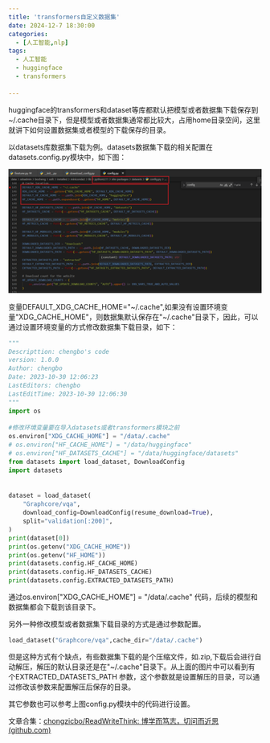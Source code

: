 ```yaml
---
title: 'transformers自定义数据集'
date: 2024-12-7 18:30:00
categories:
  - [人工智能,nlp]
tags:
  - 人工智能
  - huggingface
  - transformers

---
```




huggingface的transformers和dataset等库都默认把模型或者数据集下载保存到~/.cache目录下，但是模型或者数据集通常都比较大，占用home目录空间，这里就讲下如何设置数据集或者模型的下载保存的目录。

以datasets库数据集下载为例。datasets数据集下载的相关配置在datasets.config.py模块中，如下图：

![image-20231031165446512](https://raw.githubusercontent.com/chongzicbo/images/main/picgo/image-20231031165446512.png)

变量DEFAULT_XDG_CACHE_HOME="~/.cache",如果没有设置环境变量"XDG_CACHE_HOME"，则数据集默认保存在"~/.cache"目录下，因此，可以通过设置环境变量的方式修改数据集下载目录，如下：

```python
"""
Descripttion: chengbo's code
version: 1.0.0
Author: chengbo
Date: 2023-10-30 12:06:23
LastEditors: chengbo
LastEditTime: 2023-10-30 12:06:30
"""
import os

#修改环境变量要在导入datasets或者transformers模块之前
os.environ["XDG_CACHE_HOME"] = "/data/.cache"  
# os.environ["HF_CACHE_HOME"] = "/data/huggingface"
# os.environ["HF_DATASETS_CACHE"] = "/data/huggingface/datasets"
from datasets import load_dataset, DownloadConfig
import datasets


dataset = load_dataset(
    "Graphcore/vqa",
    download_config=DownloadConfig(resume_download=True),
    split="validation[:200]",
)
print(dataset[0])
print(os.getenv("XDG_CACHE_HOME"))
print(os.getenv("HF_HOME"))
print(datasets.config.HF_CACHE_HOME)
print(datasets.config.HF_DATASETS_CACHE)
print(datasets.config.EXTRACTED_DATASETS_PATH)

```

通过os.environ["XDG_CACHE_HOME"] = "/data/.cache" 代码，后续的模型和数据集都会下载到该目录下。



另外一种修改模型或者数据集下载目录的方式是通过参数配置。

```python
load_dataset("Graphcore/vqa",cache_dir="/data/.cache")
```

但是这种方式有个缺点，有些数据集下载的是个压缩文件，如.zip,下载后会进行自动解压，解压的默认目录还是在"~/.cache"目录下。从上面的图片中可以看到有个EXTRACTED_DATASETS_PATH 参数，这个参数就是设置解压的目录，可以通过修改该参数来配置解压后保存的目录。

其它参数也可以参考上图config.py模块中的代码进行设置。



文章合集：[chongzicbo/ReadWriteThink: 博学而笃志，切问而近思 (github.com)](https://github.com/chongzicbo/ReadWriteThink/tree/main)



